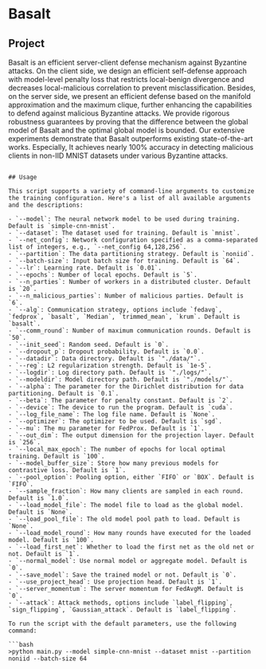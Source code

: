 # Basalt

 ## Project

Basalt is an efficient server-client defense mechanism against Byzantine attacks.  On the client side, we design an efficient self-defense approach with model-level penalty loss that restricts local-benign divergence and decreases local-malicious correlation to prevent misclassification. Besides, on the server side, we present an efficient defense based on the manifold approximation and the maximum clique, further enhancing the capabilities to defend against malicious Byzantine attacks. We provide rigorous robustness guarantees by proving that the difference between the global model of Basalt and the optimal global model is bounded. Our extensive experiments demonstrate that Basalt outperforms existing state-of-the-art works. Especially, It achieves nearly 100% accuracy in detecting malicious clients in non-IID MNIST datasets under various Byzantine attacks.
```

## Usage

This script supports a variety of command-line arguments to customize the training configuration. Here's a list of all available arguments and the descriptions:

- `--model`: The neural network model to be used during training. Default is `simple-cnn-mnist`.
- `--dataset`: The dataset used for training. Default is `mnist`.
- `--net_config`: Network configuration specified as a comma-separated list of integers, e.g., `--net_config 64,128,256`.
- `--partition`: The data partitioning strategy. Default is `noniid`.
- `--batch-size`: Input batch size for training. Default is `64`.
- `--lr`: Learning rate. Default is `0.01`.
- `--epochs`: Number of local epochs. Default is `5`.
- `--n_parties`: Number of workers in a distributed cluster. Default is `20`.
- `--n_malicious_parties`: Number of malicious parties. Default is `6`.
- `--alg`: Communication strategy, options include `fedavg`, `fedprox`, `basalt`, `Median`, `trimmed_mean`, `krum`. Default is `basalt`.
- `--comm_round`: Number of maximum communication rounds. Default is `50`.
- `--init_seed`: Random seed. Default is `0`.
- `--dropout_p`: Dropout probability. Default is `0.0`.
- `--datadir`: Data directory. Default is `"./data/"`.
- `--reg`: L2 regularization strength. Default is `1e-5`.
- `--logdir`: Log directory path. Default is `"./logs/"`.
- `--modeldir`: Model directory path. Default is `"./models/"`.
- `--alpha`: The parameter for the Dirichlet distribution for data partitioning. Default is `0.1`.
- `--beta`: The parameter for penalty constant. Default is `2`.
- `--device`: The device to run the program. Default is `cuda`.
- `--log_file_name`: The log file name. Default is `None`.
- `--optimizer`: The optimizer to be used. Default is `sgd`.
- `--mu`: The mu parameter for FedProx. Default is `1`.
- `--out_dim`: The output dimension for the projection layer. Default is `256`.
- `--local_max_epoch`: The number of epochs for local optimal training. Default is `100`.
- `--model_buffer_size`: Store how many previous models for contrastive loss. Default is `1`.
- `--pool_option`: Pooling option, either `FIFO` or `BOX`. Default is `FIFO`.
- `--sample_fraction`: How many clients are sampled in each round. Default is `1.0`.
- `--load_model_file`: The model file to load as the global model. Default is `None`.
- `--load_pool_file`: The old model pool path to load. Default is `None`.
- `--load_model_round`: How many rounds have executed for the loaded model. Default is `100`.
- `--load_first_net`: Whether to load the first net as the old net or not. Default is `1`.
- `--normal_model`: Use normal model or aggregate model. Default is `0`.
- `--save_model`: Save the trained model or not. Default is `0`.
- `--use_project_head`: Use projection head. Default is `1`.
- `--server_momentum`: The server momentum for FedAvgM. Default is `0`.
- `--attack`: Attack methods, options include `label_flipping`, `sign_flipping`, `Gaussian_attack`. Default is `label_flipping`.

To run the script with the default parameters, use the following command:

```bash
>python main.py --model simple-cnn-mnist --dataset mnist --partition noniid --batch-size 64

